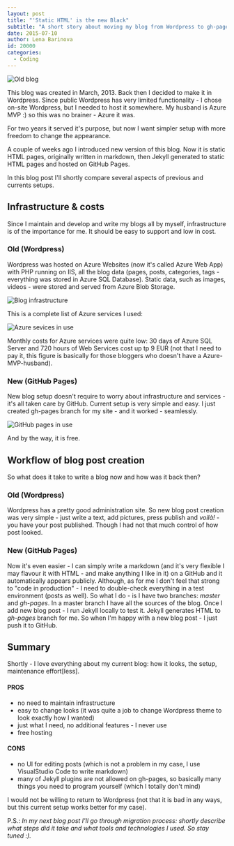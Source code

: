 ```yaml
---
layout: post
title: "'Static HTML' is the new Black"
subtitle: "A short story about moving my blog from Wordpress to gh-pages"
date: 2015-07-10
author: Lena Barinova
id: 20000
categories:
  - Coding
---
```


<img src="{{ site.baseurl }}/img/post_img/old-blog.png" alt="Old blog" class="right" />

This blog was created in March, 2013. Back then I decided to make it in Wordpress. Since public Wordpress has very limited functionality - I chose on-site Wordpress, but I needed to host it somewhere. My husband is Azure MVP :) so this was no brainer - Azure it was.

For two years it served it's purpose, but now I want simpler setup with more freedom to change the appearance.

A couple of weeks ago I introduced new version of this blog. Now it is static HTML pages, originally written in markdown, then Jekyll generated to static HTML pages and hosted on GitHub Pages.

In this blog post I'll shortly compare several aspects of previous and currents setups.

## Infrastructure & costs
Since I maintain and develop and write my blogs all by myself, infrastructure is of the importance for me. It should be easy to support and low in cost.

### Old (Wordpress)
Wordpress was hosted on Azure Websites (now it's called Azure Web App) with PHP running on IIS, all the blog data (pages, posts, categories, tags - everything was stored in Azure SQL Database). Static data, such as images, videos - were stored and served from Azure Blob Storage.

<img src="{{ site.baseurl }}/img/post_img/azure_blog_deployment_schema.png" alt="Blog infrastructure" class="right" />

This is a complete list of Azure services I used:

<img src="{{ site.baseurl }}/img/post_img/azure_service_list.png" alt="Azure sevices in use" class="right" />

Monthly costs for Azure services were quite low: 30 days of Azure SQL Server and 720 hours of Web Services cost up tp 9 EUR (not that I need to pay it, this figure is basically for those bloggers who doesn't have a Azure-MVP-husband).

### New (GitHub Pages)
New blog setup doesn't require to worry about infrastructure and services - it's all taken care by GitHub. Current setup is very simple and easy. I just created gh-pages branch for my site - and it worked - seamlessly.

<img src="{{ site.baseurl }}/img/post_img/gh-blog-deployment-schema.png" alt="GitHub pages in use" class="right" />

And by the way, it is free.

## Workflow of blog post creation
So what does it take to write a blog now and how was it back then?

### Old (Wordpress)
Wordpress has a pretty good administration site. So new blog post creation was very simple - just write a text, add pictures, press publish and _voilà!_ - you have your post published. Though I had not that much control of how post looked.

### New (GitHub Pages)
Now it's even easier - I can simply write a markdown (and it's very flexible I may flavour it with HTML - and make anything I like in it) on a GitHub and it automatically appears publicly.
Although, as for me I don't feel that strong to "code in production" - I need to double-check everything in a test environment (posts as well).
So what I do - is I have two branches: _master_ and _gh-pages_. In a master branch I have all the sources of the blog. Once I add new blog post - I run Jekyll locally to test it. Jekyll generates HTML to _gh-pages_ branch for me. So when I'm happy with a new blog post - I just push it to GitHub.

## Summary
Shortly - I love everything about my current blog: how it looks, the setup, maintenance effort\[less].

#### PROS
+ no need to maintain infrastructure
+ easy to change looks (it was quite a job to change Wordpress theme to look exactly how I wanted)
+ just what I need, no additional features - I never use
+ free hosting

#### CONS
- no UI for editing posts (which is not a problem in my case, I use VisualStudio Code to write markdown)
- many of Jekyll plugins are not allowed on gh-pages, so basically many things you need to program yourself (which I totally don't mind)

I would not be willing to return to Wordpress (not that it is bad in any ways, but this current setup works better for my case).

P.S.: _In my next blog post I'll go through migration process: shortly describe what steps did it take and what tools and technologies I used. So stay tuned :)._